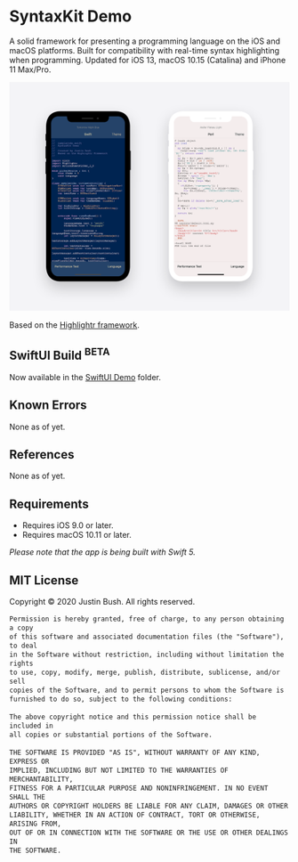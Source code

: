 # SyntaxKit Demo
A solid framework for presenting a programming language on the iOS and macOS platforms. Built for compatibility with real-time syntax highlighting when programming. Updated for iOS 13, macOS 10.15 (Catalina) and iPhone 11 Max/Pro.

<img src="Cover.png" width="860" />

Based on the <a href="https://github.com/raspu/Highlightr">Highlightr framework</a>.

## SwiftUI Build <sup>BETA</sup>
Now available in the <a href="https://github.com/revblaze/SyntaxKit/tree/master/SwiftUI%20Demo">SwiftUI Demo</a> folder.

## Known Errors
None as of yet.

## References
None as of yet.

## Requirements
 - Requires iOS 9.0 or later.
 - Requires macOS 10.11 or later.
 
 <i>Please note that the app is being built with Swift 5.</i>

## MIT License

Copyright © 2020 Justin Bush. All rights reserved.

```
Permission is hereby granted, free of charge, to any person obtaining a copy
of this software and associated documentation files (the "Software"), to deal
in the Software without restriction, including without limitation the rights
to use, copy, modify, merge, publish, distribute, sublicense, and/or sell
copies of the Software, and to permit persons to whom the Software is
furnished to do so, subject to the following conditions:

The above copyright notice and this permission notice shall be included in
all copies or substantial portions of the Software.

THE SOFTWARE IS PROVIDED "AS IS", WITHOUT WARRANTY OF ANY KIND, EXPRESS OR
IMPLIED, INCLUDING BUT NOT LIMITED TO THE WARRANTIES OF MERCHANTABILITY,
FITNESS FOR A PARTICULAR PURPOSE AND NONINFRINGEMENT. IN NO EVENT SHALL THE
AUTHORS OR COPYRIGHT HOLDERS BE LIABLE FOR ANY CLAIM, DAMAGES OR OTHER
LIABILITY, WHETHER IN AN ACTION OF CONTRACT, TORT OR OTHERWISE, ARISING FROM,
OUT OF OR IN CONNECTION WITH THE SOFTWARE OR THE USE OR OTHER DEALINGS IN
THE SOFTWARE.
```
